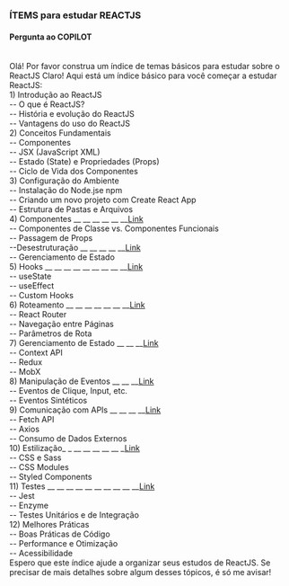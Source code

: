 ### ÍTEMS para estudar REACTJS 


#### Pergunta ao COPILOT

<br>
Olá! Por favor construa um índice de temas básicos para estudar sobre o ReactJS
Claro! Aqui está um índice básico para você começar a estudar ReactJS:
<br>
1) Introdução ao ReactJS
<br>
-- O que é ReactJS?
<br>
-- História e evolução do ReactJS
<br>
-- Vantagens do uso do ReactJS
<br>
2) Conceitos Fundamentais
<br>
-- Componentes
<br>
-- JSX (JavaScript XML)
<br>
-- Estado (State) e Propriedades (Props)
<br>
-- Ciclo de Vida dos Componentes
<br>
3) Configuração do Ambiente
<br>
-- Instalação do Node.jse npm
<br>
-- Criando um novo projeto com Create React App
<br>
-- Estrutura de Pastas e Arquivos
<br>
4) Componentes __ __ __ __ __  __<a href="https://github.com/Xaobin/CoursesLearn/blob/main/All/React/React-Componentes.md">Link</a>
<br>
-- Componentes de Classe vs. Componentes Funcionais
<br>
-- Passagem de Props
<br>
--Desestruturação  __ __ __ __ __<a href="https://github.com/Xaobin/CoursesLearn/blob/main/All/React/React-Desestrutura.md">Link</a>
<br>
-- Gerenciamento de Estado
<br>
5) Hooks  __ __ __ __ __ __ __ __ __<a href="https://github.com/Xaobin/CoursesLearn/blob/main/All/React/React-Hooks.md">Link</a>
<br>
-- useState
<br>
-- useEffect
<br>
-- Custom Hooks
<br>
6) Roteamento  __ __ __ __ __ __ __<a href="https://github.com/Xaobin/CoursesLearn/blob/main/All/React/React-Roteamento.md">Link</a>
<br>
-- React Router
<br>
-- Navegação entre Páginas
<br>
-- Parâmetros de Rota
<br>
7) Gerenciamento de Estado __ __ __<a href="https://github.com/Xaobin/CoursesLearn/blob/main/All/React/React-Gereciam-Estado.md">Link</a>
<br>
-- Context API
<br>
-- Redux
<br>
-- MobX
<br>
8) Manipulação de Eventos  __ __ __<a href="https://github.com/Xaobin/CoursesLearn/blob/main/All/React/React-Manipula-Eventos.md">Link</a>
<br>
-- Eventos de Clique, Input, etc.
<br>
-- Eventos Sintéticos
<br>
9) Comunicação com APIs __ __ __ __<a href="https://github.com/Xaobin/CoursesLearn/blob/main/All/React/React-Comunica-APIs.md">Link</a>
<br>
-- Fetch API
<br>
-- Axios
<br>
-- Consumo de Dados Externos
<br>
10) Estilização_ _ __ __ __ __ __ _<a href="https://github.com/Xaobin/CoursesLearn/blob/main/All/React/React-Estiliza.md">Link</a>
<br>
-- CSS e Sass
<br>
-- CSS Modules
<br>
-- Styled Components
<br>
11) Testes __ __ __ __ __ __ __ __ __ __<a href="https://github.com/Xaobin/CoursesLearn/blob/main/All/React/React-Teste.md">Link</a>
<br>
-- Jest
<br>
-- Enzyme
<br>
-- Testes Unitários e de Integração
<br>
12) Melhores Práticas
<br>
-- Boas Práticas de Código
<br>
-- Performance e Otimização
<br>
-- Acessibilidade
<br>
Espero que este índice ajude a organizar seus estudos de ReactJS. Se precisar de mais detalhes sobre algum desses tópicos, é só me avisar!